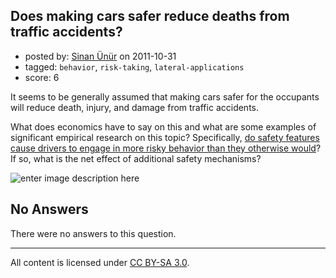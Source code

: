 ## Does making cars safer reduce deaths from traffic accidents?

- posted by: [Sinan Ünür](https://stackexchange.com/users/-1/121-sinan-n-r) on 2011-10-31
- tagged: `behavior`, `risk-taking`, `lateral-applications`
- score: 6

It seems to be generally assumed that making cars safer for the occupants will reduce death, injury, and damage from traffic accidents.

What does economics have to say on this and what are some examples of significant empirical research on this topic? Specifically, [do safety features cause drivers to engage in more risky behavior than they otherwise would](http://en.wikipedia.org/wiki/Moral_hazard)? If so, what is the net effect of additional safety mechanisms?

![enter image description here][1]


  [1]: http://i.stack.imgur.com/svqLd.jpg

## No Answers

There were no answers to this question.


---

All content is licensed under [CC BY-SA 3.0](https://creativecommons.org/licenses/by-sa/3.0/).
